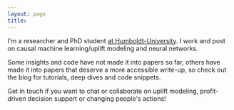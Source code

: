 ```yaml
---
layout: page
title:
---
```


I'm a researcher and PhD student [at Humboldt-University](https://www.wiwi.hu-berlin.de/de/professuren/bwl/wi/personen/johannes-haupt). I work and post on causal machine learning/uplift modeling and neural networks.

Some insights and code have not made it into papers so far, others have made it into papers that deserve a more accessible write-up, so check out the blog for tutorials, deep dives and code snippets.

Get in touch if you want to chat or collaborate on uplift modeling, profit-driven decision support or changing people's actions!